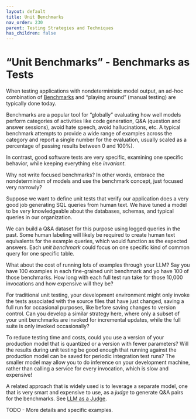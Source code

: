 ```yaml
---
layout: default
title: Unit Benchmarks
nav_order: 230
parent: Testing Strategies and Techniques
has_children: false
---
```


# &ldquo;Unit Benchmarks&rdquo; - Benchmarks as Tests

When testing applications with nondeterministic model output, an ad-hoc combination of [Benchmarks]({{site.baseurl}}/glossary/#benchmark) and &ldquo;playing around&rdquo; (manual testing) are typically done today.

Benchmarks are a popular tool for &ldquo;globally&rdquo; evaluating how well models perform categories of activities like code generation, Q&A (question and answer sessions), avoid hate speech, avoid hallucinations, etc. A typical benchmark attempts to provide a wide range of examples across the category and report a single number for the evaluation, usually scaled as a percentage of passing results between 0 and 100%). 

In contrast, good software tests are very specific, examining one specific behavior, while keeping everything else _invariant_.

Why not write focused benchmarks? In other words, embrace the nondeterminism of models and use the benchmark concept, just focused very narrowly?

Suppose we want to define unit tests that verify our application does a very good job generating SQL queries from human text. We have tuned a model to be very knowledgeable about the databases, schemas, and typical queries in our organization.

We can build a Q&A dataset for this purpose using logged queries in the past. Some human labeling will likely be required to create human text equivalents for the example queries, which would function as the expected answers. Each _unit benchmark_ could focus on one specific kind of common query for one specific table.

What about the cost of running lots of examples through your LLM? Say you have 100 examples in each fine-grained unit benchmark and yo have 100 of those benchmarks. How long with each full test run take for those 10,000 invocations and how expensive will they be? 

For traditional unit testing, your development environment might only invoke the tests associated with the source files that have just changed, saving a full run for occasional purposes, like before saving changes to version control. Can you develop a similar strategy here, where only a subset of your unit benchmarks are invoked for incremental updates, while the full suite is only invoked occasionally? 

To reduce testing time and costs, could you use a version of your production model that is quantized or a version with fewer parameters? Will the results during unit testing be good enough that running against the production model can be saved for periodic integration test runs? The smaller model may allow you to do inference on your development machine, rather than calling a service for every invocation, which is slow and expensive!

A related approach that is widely used is to leverage a separate model, one that is very smart and expensive to use, as a _judge_ to generate Q&A pairs for the benchmarks. See [LLM as a Judge]({{site.baseurl}}/testing-strategies/llm-as-a-judge).

TODO - More details and specific examples.
